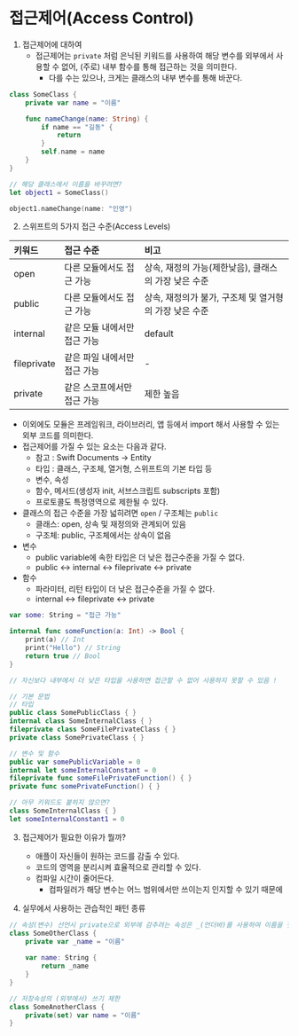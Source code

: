 # 접근제어(Access Control)
1. 접근제어에 대하여
    - 접근제어는 `private` 처럼 은닉된 키워드를 사용하여 해당 변수를 외부에서 사용할 수 없어, (주로) 내부 함수를 통해 접근하는 것을 의미한다.
        - 다를 수는 있으나, 크게는 클래스의 내부 변수를 통해 바꾼다.
```swift
class SomeClass {
    private var name = "이름"

    func nameChange(name: String) {
        if name == "길동" {
            return
        }
        self.name = name
    }
}

// 해당 클래스에서 이름을 바꾸려면?
let object1 = SomeClass()

object1.nameChange(name: "인영")
```

2. 스위프트의 5가지 접근 수준(Access Levels)

키워드 | 접근 수준 | 비고
:--|:--| :-- 
open | 다른 모듈에서도 접근 가능 | 상속, 재정의 가능(제한낮음), 클래스의 가장 낮은 수준
public | 다른 모듈에서도 접근 가능 | 상속, 재정의가 불가, 구조체 및 열거형의 가장 낮은 수준
internal | 같은 모듈 내에서만 접근 가능 | default
fileprivate | 같은 파일 내에서만 접근 가능 | -
private | 같은 스코프에서만 접근 가능 | 제한 높음

- 이외에도 모듈은 프레임워크, 라이브러리, 앱 등에서 import 해서 사용할 수 있는 외부 코드를 의미한다.
- 접근제어를 가질 수 있는 요소는 다음과 같다.
    - 참고 : Swift Documents -> Entity
    - 타입 : 클래스, 구조체, 열거형, 스위프트의 기본 타입 등
    - 변수, 속성
    - 함수, 메서드(생성자 init, 서브스크립트 subscripts 포함)
    - 프로토콜도 특정영역으로 제한될 수 있다.
- 클래스의 접근 수준을 가장 넓히려면 `open` / 구조체는 `public`
    - 클래스: open, 상속 및 재정의와 관계되어 있음
    - 구조체: public, 구조체에서는 상속이 없음
- 변수
    - public variable에 속한 타입은 더 낮은 접근수준을 가질 수 없다.
    - public <-> internal <-> fileprivate <-> private
- 함수
    - 파라미터, 리턴 타입이 더 낮은 접근수준을 가질 수 없다.
    - internal <-> fileprivate <-> private
```swift
var some: String = "접근 가능"

internal func someFunction(a: Int) -> Bool {
    print(a) // Int
    print("Hello") // String
    return true // Bool
}

// 자신보다 내부에서 더 낮은 타입을 사용하면 접근할 수 없어 사용하지 못할 수 있음 !

// 기본 문법
// 타입
public class SomePublicClass { }
internal class SomeInternalClass { }
fileprivate class SomeFilePrivateClass { }
private class SomePrivateClass { }

// 변수 및 함수
public var somePublicVariable = 0
internal let someInternalConstant = 0
fileprivate func someFilePrivateFunction() { }
private func somePrivateFunction() { }

// 아무 키워드도 붙히지 않으면?
class SomeInternalClass { }
let someInternalConstant1 = 0
```

3. 접근제어가 필요한 이유가 뭘까?
    - 애플이 자신들이 원하는 코드를 감출 수 있다.
    - 코드의 영역을 분리시켜 효율적으로 관리할 수 있다.
    - 컴파일 시간이 줄어든다.
        - 컴파일러가 해당 변수는 어느 범위에서만 쓰이는지 인지할 수 있기 때문에

4. 실무에서 사용하는 관습적인 패턴 종류
```swift
// 속성(변수) 선언시 private으로 외부에 감추려는 속성은 _(언더바)를 사용하여 이름을 짓는다
class SomeOtherClass {
    private var _name = "이름"
    
    var name: String {
        return _name
    }
}

// 저장속성의 (외부에서) 쓰기 제한
class SomeAnotherClass {
    private(set) var name = "이름"
}
```